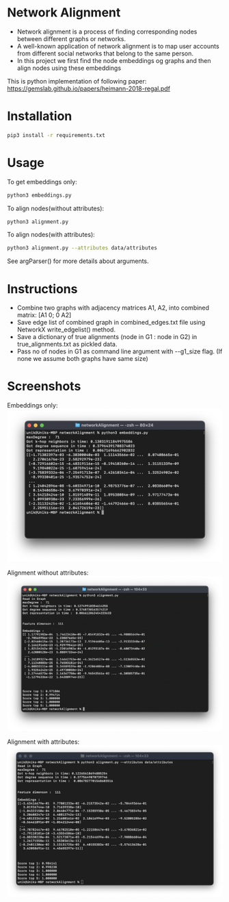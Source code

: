 # Network Alignment

* Network alignment is a process of finding corresponding nodes between different graphs or networks. 
* A well-known application of network alignment is to map user accounts from different social networks that belong to the same person.
* In this project we first find the node embeddings og graphs and then align nodes using these embeddings

This is python implementation of following paper: https://gemslab.github.io/papers/heimann-2018-regal.pdf

# Installation
```bash
pip3 install -r requirements.txt
```

# Usage

To get embeddings only:
```bash
python3 embeddings.py
```

To align nodes(without attributes):
```bash
python3 alignment.py
```

To align nodes(with attributes):
```bash
python3 alignment.py --attributes data/attributes
```

See argParser() for more details about arguments.

# Instructions
* Combine two graphs with adjacency matrices A1, A2, into combined matrix: [A1 0; 0 A2]
* Save edge list of combined graph in combined_edges.txt file using NetworkX write_edgelist() method.
* Save a dictionary of true alignments (node in G1 : node in G2) in true_alignments.txt as pickled data.
* Pass no of nodes in G1 as command line argument with --g1_size flag. (If none we assume both graphs have same size)

# Screenshots

Embeddings only:
<img src="screenshots/embeddings.png">

Alignment without attributes:
<img src="screenshots/alignment_without_attributes.png">

Alignment with attributes:
<img src="screenshots/alignment_with_attributes.png">